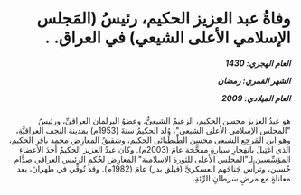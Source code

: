 <h1 dir="rtl">وفاةُ عبد العزيز الحكيم، رئيسُ (المَجلس الإسلامي الأعلى الشيعي) في العراق. .</h1>

<h5 dir="rtl">العام الهجري:  1430

الشهر القمري: رمضان

العام الميلادي: 2009</h5>

<p dir="rtl">هو عبدُ العزيز محسن الحكيم، الزعيمُ الشيعيُّ، وعضوُ البرلمان العراقيِّ، ورئيسُ "المجلس الإسلامي الأعلى الشيعي"، وُلد الحكيمُ سنةَ (1953م) بمدينة النجف العراقيَّةِ، وهو ابن المَرجِع الشيعي محسن الطَّبطَبائي الحكيم، وشقيقُ المعارِض محمد باقر الحكيم، الذي اغتِيلَ بانفِجارِ سيارةٍ مفخَّخة عامَ (2003م). وكان عبدُ العزيز الحكيمُ أحدَ الأعضاءِ المؤسِّسين لـ"المجلس الأعلى للثورة الإسلامية" المعارِض لحُكمِ الرئيس العراقي صدَّام حُسين، وترأَّس جَناحَهم العسكريَّ (فيلق بدر) عامَ (1982م). وقد تُوفِّي في طهرانَ، بعد معاناةٍ مع مرضِ سرطانِ الرِّئةِ.</p></br>
